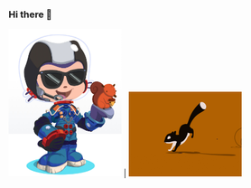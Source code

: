 ### Hi there 👋

<!--
This does not work with resize:
![alt text](./assets/octocat-avatar.jpg)
![Running Squirrel](./assets/running-sql.gif)

-->

<img src="./assets/octocat-avatar.jpg" width="200">
|
<img src="./assets/running-sql.gif" width="200">

<!--
**GaryGealy/GaryGealy** is a ✨ _special_ ✨ repository because its `README.md` (this file) appears on your GitHub profile.

Here are some ideas to get you started:

- 🔭 I’m currently working on ...
- 🌱 I’m currently learning ...
- 👯 I’m looking to collaborate on ...
- 🤔 I’m looking for help with ...
- 💬 Ask me about ...
- 📫 How to reach me: ...
- 😄 Pronouns: ...
- ⚡ Fun fact: ...
-->
